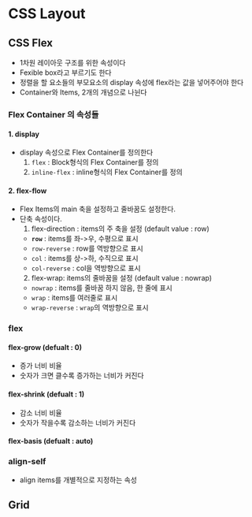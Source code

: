 # CSS Layout

## CSS Flex
- 1차원 레이아웃 구조를 위한 속성이다
- Fexible box라고 부르기도 한다
- 정렬을 할 요소들의 부모요소의 display 속성에 flex라는 값을 넣어주어야 한다
- Container와 Items, 2개의 개념으로 나뉜다

### Flex Container 의 속성들

#### 1. display
- display 속성으로 Flex Container를 정의한다
  1. `flex` : Block형식의 Flex Container를 정의
  2. `inline-flex` : inline형식의 Flex Container를 정의

#### 2. flex-flow
- Flex Items의 main 축을 설정하고 줄바꿈도 설정한다.
- 단축 속성이다.
  1. flex-direction : items의 주 축을 설정 (default value : row)
    - **`row`** : items를 좌->우, 수평으로 표시 
    - `row-reverse` : row를 역방향으로 표시
    - `col` : items를 상->하, 수직으로 표시
    - `col-reverse` : col을 역방향으로 표시
  2. flex-wrap: items의 줄바꿈을 설정 (default value : nowrap)
    - `nowrap` : items를 줄바꿈 하지 않음, 한 줄에 표시
    - `wrap` : items를 여러줄로 표시
    - `wrap-reverse` : `wrap`의 역방향으로 표시



### flex

#### flex-grow (defualt : 0)
- 증가 너비 비율
- 숫자가 크면 클수록 증가하는 너비가 커진다

#### flex-shrink (defualt : 1)
- 감소 너비 비율
- 숫자가 작을수록 감소하는 너비가 커진다

#### flex-basis (defualt : auto)

### align-self
- align items를 개별적으로 지정하는 속성 

## Grid
